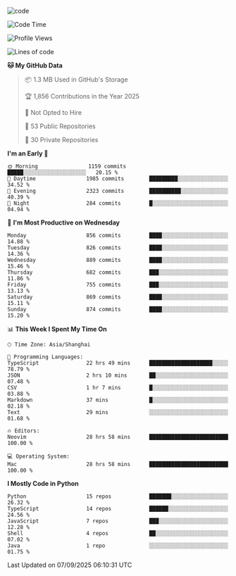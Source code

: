 
<!--
**liuyaanng/liuyaanng** is a ✨ _special_ ✨ repository because its `README.md` (this file) appears on your GitHub profile.

Here are some ideas to get you started:

- 🔭 I’m currently working on ...
- 🌱 I’m currently learning ...
- 👯 I’m looking to collaborate on ...
- 🤔 I’m looking for help with ...
- 💬 Ask me about ...
- 📫 How to reach me: ...
- 😄 Pronouns: ...
- ⚡ Fun fact: ...
-->


![code](https://cdn.jsdelivr.net/gh/liuyaanng/liuyaanng@1.0/code.gif) 

<!--START_SECTION:waka-->
![Code Time](http://img.shields.io/badge/Code%20Time-1%2C894%20hrs%2035%20mins-blue)

![Profile Views](http://img.shields.io/badge/Profile%20Views-0-blue)

![Lines of code](https://img.shields.io/badge/From%20Hello%20World%20I%27ve%20Written-26.7%20million%20lines%20of%20code-blue)

**🐱 My GitHub Data** 

> 📦 1.3 MB Used in GitHub's Storage 
 > 
> 🏆 1,856 Contributions in the Year 2025
 > 
> 🚫 Not Opted to Hire
 > 
> 📜 53 Public Repositories 
 > 
> 🔑 30 Private Repositories 
 > 
**I'm an Early 🐤** 

```text
🌞 Morning                1159 commits        █████░░░░░░░░░░░░░░░░░░░░   20.15 % 
🌆 Daytime                1985 commits        █████████░░░░░░░░░░░░░░░░   34.52 % 
🌃 Evening                2323 commits        ██████████░░░░░░░░░░░░░░░   40.39 % 
🌙 Night                  284 commits         █░░░░░░░░░░░░░░░░░░░░░░░░   04.94 % 
```
📅 **I'm Most Productive on Wednesday** 

```text
Monday                   856 commits         ████░░░░░░░░░░░░░░░░░░░░░   14.88 % 
Tuesday                  826 commits         ████░░░░░░░░░░░░░░░░░░░░░   14.36 % 
Wednesday                889 commits         ████░░░░░░░░░░░░░░░░░░░░░   15.46 % 
Thursday                 682 commits         ███░░░░░░░░░░░░░░░░░░░░░░   11.86 % 
Friday                   755 commits         ███░░░░░░░░░░░░░░░░░░░░░░   13.13 % 
Saturday                 869 commits         ████░░░░░░░░░░░░░░░░░░░░░   15.11 % 
Sunday                   874 commits         ████░░░░░░░░░░░░░░░░░░░░░   15.20 % 
```


📊 **This Week I Spent My Time On** 

```text
🕑︎ Time Zone: Asia/Shanghai

💬 Programming Languages: 
TypeScript               22 hrs 49 mins      ████████████████████░░░░░   78.79 % 
JSON                     2 hrs 10 mins       ██░░░░░░░░░░░░░░░░░░░░░░░   07.48 % 
CSV                      1 hr 7 mins         █░░░░░░░░░░░░░░░░░░░░░░░░   03.88 % 
Markdown                 37 mins             █░░░░░░░░░░░░░░░░░░░░░░░░   02.18 % 
Text                     29 mins             ░░░░░░░░░░░░░░░░░░░░░░░░░   01.68 % 

🔥 Editors: 
Neovim                   28 hrs 58 mins      █████████████████████████   100.00 % 

💻 Operating System: 
Mac                      28 hrs 58 mins      █████████████████████████   100.00 % 
```

**I Mostly Code in Python** 

```text
Python                   15 repos            ███████░░░░░░░░░░░░░░░░░░   26.32 % 
TypeScript               14 repos            ██████░░░░░░░░░░░░░░░░░░░   24.56 % 
JavaScript               7 repos             ███░░░░░░░░░░░░░░░░░░░░░░   12.28 % 
Shell                    4 repos             ██░░░░░░░░░░░░░░░░░░░░░░░   07.02 % 
Java                     1 repo              ░░░░░░░░░░░░░░░░░░░░░░░░░   01.75 % 
```




 Last Updated on 07/09/2025 06:10:31 UTC
<!--END_SECTION:waka-->

